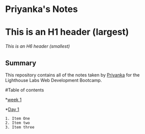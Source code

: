 # Priyanka's Notes
# This is an H1 header (largest)
###### This is an H6 header (smallest)
## Summary 

This repository contains all of the notes taken by [Priyanka](https://github.com/priya) for the Lighthouse Labs Web Development Bootcamp.

#Table of contents
 
 *[week 1](/Week_1)

   *[Day 1](/Week_1/Day_1)

    1. Item One
    2. Item two
    3. Item three

